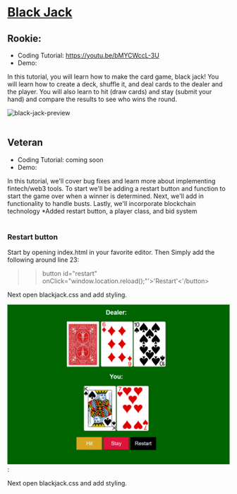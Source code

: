 # [Black Jack](https://youtu.be/bMYCWccL-3U)

## Rookie:
- Coding Tutorial: https://youtu.be/bMYCWccL-3U
- Demo: 

In this tutorial, you will learn how to make the card game, black jack! You will learn how to create a deck, shuffle it, and deal cards to the dealer and the player. You will also learn to hit (draw cards) and stay (submit your hand) and compare the results to see who wins the round.

![black-jack-preview]()<br><br>

## Veteran

- Coding Tutorial: coming soon
- Demo: 

In this tutorial, we'll cover bug fixes and learn more about implementing fintech/web3 tools. To start we'll be adding a restart button and function to start the game over when a winner is determined. Next, we'll add in functionality to handle busts. Lastly, we'll incorporate blockchain technology  *Added restart button, a player class, and bid system<br><br>

### Restart button

Start by opening index.html in your favorite editor. Then Simply add the following around line 23:<br>
>> button id="restart" onClick="window.location.reload();"'>'Restart'<'/button>

Next open blackjack.css and add styling.

![black-jack-styling](screenshare/restart_button%20.png):<br>

Next open blackjack.css and add styling.
